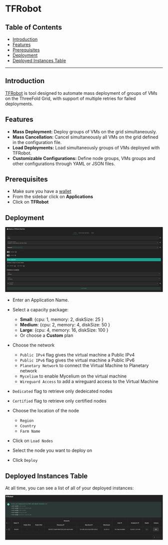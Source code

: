 <h1> TFRobot </h1>

<h2>Table of Contents</h2>

- [Introduction](#introduction)
- [Features](#features)
- [Prerequisites](#prerequisites)
- [Deployment](#deployment)
- [Deployed Instances Table](#deployed-instances-table)

***

## Introduction

[TFRobot](https://github.com/threefoldtech/tfgrid-sdk-go/blob/development/tfrobot/README.md) is tool designed to automate mass deployment of groups of VMs on the ThreeFold Grid, with support of multiple retries for failed deployments.

## Features

- **Mass Deployment:** Deploy groups of VMs on the grid simultaneously.
- **Mass Cancellation:** Cancel simultaneously all VMs on the grid defined in the configuration file.
- **Load Deployments:** Load simultaneously groups of VMs deployed with TFRobot.
- **Customizable Configurations:** Define node groups, VMs groups and other configurations through YAML or JSON files.

## Prerequisites

- Make sure you have a [wallet](../wallet_connector.md)
- From the sidebar click on **Applications**
- Click on **TFRobot**

## Deployment

![ ](./img/solutions_tfrobot.png)

- Enter an Application Name.

- Select a capacity package:
    - **Small**: {cpu: 1, memory: 2, diskSize: 25 }
    - **Medium**: {cpu: 2, memory: 4, diskSize: 50 }
    - **Large**: {cpu: 4, memory: 16, diskSize: 100 }
    - Or choose a **Custom** plan
- Choose the network
  - `Public IPv4` flag gives the virtual machine a Public IPv4
  - `Public IPv6` flag gives the virtual machine a Public IPv6
  - `Planetary Network` to connect the Virtual Machine to Planetary network
  - `Mycelium` to enable Mycelium on the virtual machine
  - `Wireguard Access` to add a wireguard access to the Virtual Machine
- `Dedicated` flag to retrieve only dedeicated nodes 
- `Certified` flag to retrieve only certified nodes 
- Choose the location of the node
   - `Region`
   - `Country`
   - `Farm Name`
- Click on `Load Nodes`
- Select the node you want to deploy on
- Click `Deploy`

## Deployed Instances Table

At all time, you can see a list of all of your deployed instances:

![ ](./img/tfrobot1.png)